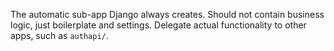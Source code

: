The automatic sub-app Django always creates.
Should not contain business logic, just boilerplate and settings.
Delegate actual functionality to other apps, such as `authapi/`.

